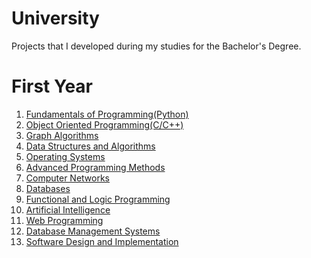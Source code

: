 # University

Projects that I developed during my studies for the Bachelor's Degree.

# First Year

1. <a href="https://github.com/GeorgeDanicico/Fundamentals-of-Programming-Year1">Fundamentals of Programming(Python) </a>
2. <a href="https://github.com/GeorgeDanicico/Object-Oriented-Programming-Year1">Object Oriented Programming(C/C++) </a>
3. <a href="https://github.com/GeorgeDanicico/Graph-Algorithms-Year1">Graph Algorithms </a>
4. <a href="https://github.com/GeorgeDanicico/Data-Structures-and-Algorithms-Year1">Data Structures and Algorithms </a>
5. <a href="https://github.com/GeorgeDanicico/Operating-Systems"> Operating Systems </a>
6. <a href="https://github.com/GeorgeDanicico/Advanced-Programming-Methods-Year2">Advanced Programming Methods </a>
7. <a href="https://github.com/GeorgeDanicico/Computer_Networks_Year2">Computer Networks </a>
8. <a href="https://github.com/GeorgeDanicico/Databases-Year2">Databases </a>
9. <a href="https://github.com/GeorgeDanicico/Functional-and-Logic-Programming_Year2">Functional and Logic Programming</a>
10. <a href="https://github.com/GeorgeDanicico/Artificial-Intelligence-Year2">Artificial Intelligence</a>
11. <a href="https://github.com/GeorgeDanicico/Web-Programming-Year2">Web Programming</a>
12. <a href="https://github.com/GeorgeDanicico/Database-Management-Systems-Year2">Database Management Systems</a>
13. <a href="https://github.com/GeorgeDanicico/SDI-Year2">Software Design and Implementation</a>


